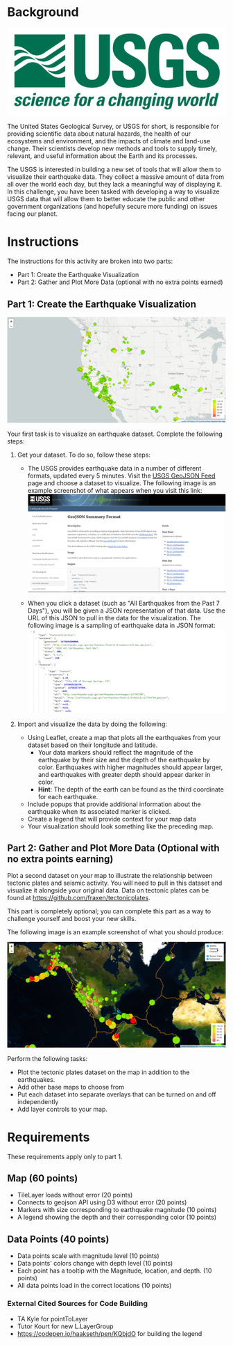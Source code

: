 # Background

![1-Logo](Images/1-Logo.png)

The United States Geological Survey, or USGS for short, is responsible for providing scientific data about natural hazards, the health of our ecosystems and environment, and the impacts of climate and land-use change. Their scientists develop new methods and tools to supply timely, relevant, and useful information about the Earth and its processes.

The USGS is interested in building a new set of tools that will allow them to visualize their earthquake data. They collect a massive amount of data from all over the world each day, but they lack a meaningful way of displaying it. In this challenge, you have been tasked with developing a way to visualize USGS data that will allow them to better educate the public and other government organizations (and hopefully secure more funding) on issues facing our planet.
# Instructions

The instructions for this activity are broken into two parts:
- Part 1: Create the Earthquake Visualization
- Part 2: Gather and Plot More Data (optional with no extra points earned)

## Part 1: Create the Earthquake Visualization

![basicMap](Images/2-BasicMap.png)

Your first task is to visualize an earthquake dataset. Complete the following steps:

1. Get your dataset. To do so, follow these steps:
    - The USGS provides earthquake data in a number of different formats, updated every 5 minutes. Visit the [USGS GeoJSON Feed](https://earthquake.usgs.gov/earthquakes/feed/v1.0/geojson.php) page and choose a dataset to visualize. The following image is an example screenshot of what appears when you visit this link: 
    ![USGS](Images/3-Data.png)

    - When you click a dataset (such as "All Earthquakes from the Past 7 Days"), you will be given a JSON representation of that data. Use the URL of this JSON to pull in the data for the visualization. The following image is a sampling of earthquake data in JSON format:
    ![JSON](Images/4-JSON.png)

2. Import and visualize the data by doing the following:
    - Using Leaflet, create a map that plots all the earthquakes from your dataset based on their longitude and latitude.
        - Your data markers should reflect the magnitude of the earthquake by their size and the depth of the earthquake by color. Earthquakes with higher magnitudes should appear larger, and earthquakes with greater depth should appear darker in color. 
        - **Hint**: The depth of the earth can be found as the third coordinate for each earthquake. 
    - Include popups that provide additional information about the earthquake when its associated marker is clicked. 
    - Create a legend that will provide context for your map data
    - Your visualization should look something like the preceding map. 

## Part 2: Gather and Plot More Data (Optional with no extra points earning)

Plot a second dataset on your map to illustrate the relationship between tectonic plates and seismic activity. You will need to pull in this dataset and visualize it alongside your original data. Data on tectonic plates can be found at https://github.com/fraxen/tectonicplates.

This part is completely optional; you can complete this part as a way to challenge yourself and boost your new skills. 

The following image is an example screenshot of what you should produce: 

![tectonics](Images/5-Advanced.png)

Perform the following tasks: 
- Plot the tectonic plates dataset on the map in addition to the earthquakes. 
- Add other base maps to choose from 
- Put each dataset into separate overlays that can be turned on and off independently
- Add layer controls to your map. 

# Requirements 

These requirements apply only to part 1. 

## Map (60 points)
- TileLayer loads without error (20 points)
- Connects to geojson API using D3 without error (20 points)
- Markers with size corresponding to earthquake magnitude (10 points)
- A legend showing the depth and their corresponding color (10 points)

## Data Points (40 points)
- Data points scale with magnitude level (10 points)
- Data points' colors change with depth level (10 points)
- Each point has a tooltip with the Magnitude, location, and depth. (10 points)
- All data points load in the correct locations (10 points)

### External Cited Sources for Code Building
- TA Kyle for pointToLayer
- Tutor Kourt for new L.LayerGroup
- https://codepen.io/haakseth/pen/KQbjdO for building the legend
